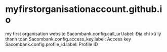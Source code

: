 # myfirstorganisationaccount.github.io
my first organisation website
Sacombank.config.call_url.label: Địa chỉ xử lý thanh toán
Sacombank.config.access_key.label: Access key
Sacombank.config.profile_id.label: Profile ID
